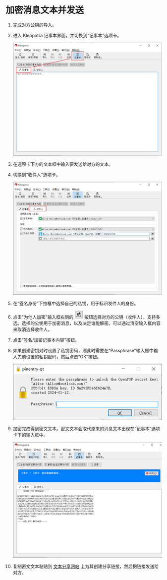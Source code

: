 # 加密消息文本并发送

1. 完成对方公钥的导入。

2. 进入 Kleopatra 记事本界面，并切换到“记事本”选项卡。

    ![记事本](shared/notepad.png)

3. 在选项卡下方的文本框中输入要发送给对方的文本。

4. 切换到“收件人”选项卡。

    ![收件人](encrypting-message/text-recipients.png)

5. 在“签名身份”下拉框中选择自己的私钥，用于标识发件人的身份。

6. 点击"为他人加密"输入框右侧的 ![选择证书按钮](encrypting-message/selecting-certificates-button.png) 按钮选择对方的公钥（收件人），支持多选。选择的公钥用于加密消息，以及决定谁能解密。可以通过清空输入框内容来取消选择收件人。

7. 点击“签名/加密记事本内容”按钮。

8. 如果创建密钥对时设置了私钥密码，则此时需要在“Passphrase”输入框中输入先前设置的私钥密码，然后点击“OK”按钮。

    ![输入私钥密码](shared/entering-private-key-passphrase.png)

9. 加密完成得到密文文本。密文文本会取代原来的消息文本出现在“记事本”选项卡下的输入框中。

    ![密文](encrypting-message/cipertext.png)

10. 复制密文文本粘贴到 [文本分享网站](../pastebin.md) 上为其创建分享链接，然后把链接发送给对方。